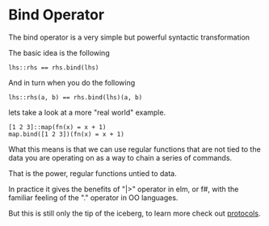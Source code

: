 # Bind Operator

The bind operator is a very simple but powerful syntactic transformation

The basic idea is the following

```
lhs::rhs == rhs.bind(lhs)
```

And in turn when you do the following

```
lhs::rhs(a, b) == rhs.bind(lhs)(a, b)
```

lets take a look at a more "real world" example.

```
[1 2 3]::map(fn(x) = x + 1)
map.bind([1 2 3])(fn(x) = x + 1)
```

What this means is that we can use regular functions that are not tied to the data you are operating on as a way to chain a series of commands.

That is the power, regular functions untied to data.

In practice it gives the benefits of "|>" operator in elm, or f#, with the familiar feeling of the "." operator in OO languages.

But this is still only the tip of the iceberg, to learn more check out [protocols](./protocols.md).

